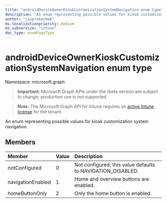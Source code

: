 ```yaml
---
title: "androidDeviceOwnerKioskCustomizationSystemNavigation enum type"
description: "An enum representing possible values for kiosk customization system navigation."
author: "jaiprakashmb"
ms.localizationpriority: medium
ms.subservice: "intune"
doc_type: enumPageType
---
```


# androidDeviceOwnerKioskCustomizationSystemNavigation enum type

Namespace: microsoft.graph

> **Important:** Microsoft Graph APIs under the /beta version are subject to change; production use is not supported.

> **Note:** The Microsoft Graph API for Intune requires an [active Intune license](https://go.microsoft.com/fwlink/?linkid=839381) for the tenant.

An enum representing possible values for kiosk customization system navigation.

## Members
|Member|Value|Description|
|:---|:---|:---|
|notConfigured|0|Not configured; this value defaults to NAVIGATION_DISABLED.|
|navigationEnabled|1|Home and overview buttons are enabled.|
|homeButtonOnly|2| Only the home button is enabled.|
